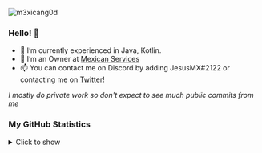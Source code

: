 <p align="left"> <img src="https://komarev.com/ghpvc/?username=Dyvour&label=Profile%20views&color=0e75b6&style=flat" alt="m3xicang0d" /> </p>

### Hello! 👋

- 🌱 I’m currently experienced in Java, Kotlin.
- 🔭 I’m an Owner at [Mexican Services](https://github.com/MexicanDevelopment)
- 📫 You can contact me on Discord by adding JesusMX#2122 or contacting me on [Twitter](https://twitter.com/GEZT27)!

*I mostly do private work so don't expect to see much public commits from me*

### My GitHub Statistics
<details>
   <summary>Click to show</summary>
   <img align="Left" alt="Dyvour's Github Stats" src="https://github-readme-stats.vercel.app/api?username=Dyvour&include_all_commits=true&count_private=true&show_icons=true&hide_border=true&theme=dark" />
   <img style="float: right;" alt="Most Used Languages" src="https://github-readme-stats.vercel.app/api/top-langs/?username=Dyvour&langs_count=10&layout=compact&hide_border=true&theme=dark"/>
</details>

